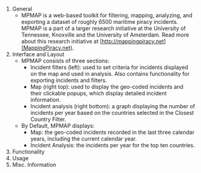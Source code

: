 1. General
    - MPMAP is a web-based toolkit for filtering, mapping, analyzing, and exporting a dataset of roughly 6500 maritime piracy incidents. MPMAP is a part of a larger research initiative at the University of Tennessee, Knoxville and the University of Amsterdam. Read more about this research initiative at [http://mappingpiracy.net](MappingPiracy.net).
2. Interface and Layout
    - MPMAP consists of three sections:
        - Incident filters (left): used to set criteria for incidents displayed on the map and used in analysis. Also contains functionality for exporting incidents and filters.
        - Map (right top): used to display the geo-coded incidents and their clickable popups, which display detailed incident information.
        - Incident analysis (right bottom): a graph displaying the number of incidents per year based on the countries selected in the Closest Country Filter.
    - By Default, MPMAP displays:
        - Map: the geo-coded incidents recorded in the last three calendar years, including the current calendar year.
        - Incident Analysis: the incidents per year for the top ten countries.
3. Functionality
4. Usage
5. Misc. Information